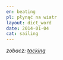 ```yaml
---
en: beating
pl: płynąć na wiatr
layout: dict_word
date: 2014-01-04
cat: sailing
---
```


*zobacz: [tacking](/dict/tacking.html)*